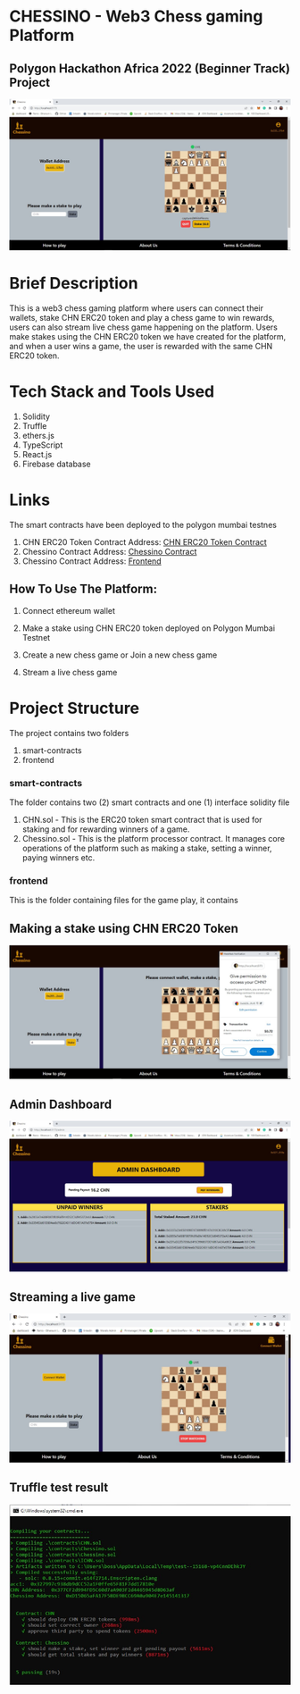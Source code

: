 # CHESSINO - Web3 Chess gaming Platform

## Polygon Hackathon Africa 2022 (Beginner Track) Project

![A Live chess game](frontend/src/components/images/live-game.jpg)

# Brief Description

This is a web3 chess gaming platform where users can connect their wallets, stake CHN ERC20 token and play a chess game to win rewards, users can also stream live chess game happening on the platform. Users make stakes using the CHN ERC20 token we have created for the platform, and when a user wins a game, the user is rewarded with the same CHN ERC20 token.

# Tech Stack and Tools Used

1. Solidity
2. Truffle
3. ethers.js
4. TypeScript
5. React.js
6. Firebase database

# Links

The smart contracts have been deployed to the polygon mumbai testnes

1. CHN ERC20 Token Contract Address:
   [CHN ERC20 Token Contract](0x3h343hh6hl45h7h4g2ug452k456hkhkhi4)
2. Chessino Contract Address:
   [Chessino Contract](0x3h343hh6hl45h7h4g2ug452k456hkhkhi4)
3. Chessino Contract Address:
   [Frontend](https://chessino.netlify.app/)

## How To Use The Platform:

1. Connect ethereum wallet

2. Make a stake using CHN ERC20 token deployed on Polygon Mumbai Testnet

3. Create a new chess game or Join a new chess game

4. Stream a live chess game

# Project Structure

The project contains two folders

1. smart-contracts
2. frontend

### smart-contracts

The folder contains two (2) smart contracts and one (1) interface solidity file

1. CHN.sol - This is the ERC20 token smart contract that is used for staking and for rewarding winners of a game.
2. Chessino.sol - This is the platform processor contract. It manages core operations of the platform such as making a stake, setting a winner, paying winners etc.

### frontend

This is the folder containing files for the game play, it contains

## Making a stake using CHN ERC20 Token

![A Live chess game](frontend/src/components/images/staking-game.jpg)

## Admin Dashboard

![Admin dashboard](frontend/src/components/images/admin.jpg)

## Streaming a live game

![Stream live chess game](frontend/src/components/images/watch-live-game.jpg)

## Truffle test result

![Stream live chess game](frontend/src/components/images/truffle-test.jpg)
